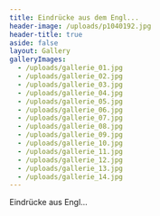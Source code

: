 ```yaml
---
title: Eindrücke aus dem Engl...
header-image: /uploads/p1040192.jpg
header-title: true
aside: false
layout: Gallery
galleryImages:
  - /uploads/gallerie_01.jpg
  - /uploads/gallerie_02.jpg
  - /uploads/gallerie_03.jpg
  - /uploads/gallerie_04.jpg
  - /uploads/gallerie_05.jpg
  - /uploads/gallerie_06.jpg
  - /uploads/gallerie_07.jpg
  - /uploads/gallerie_08.jpg
  - /uploads/gallerie_09.jpg
  - /uploads/gallerie_10.jpg
  - /uploads/gallerie_11.jpg
  - /uploads/gallerie_12.jpg
  - /uploads/gallerie_13.jpg
  - /uploads/gallerie_14.jpg
---
```

Eindrücke aus Engl...
